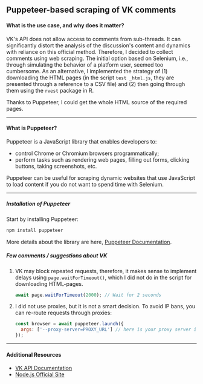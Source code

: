 ## Puppeteer-based scraping of VK comments

#### **What is the use case, and why does it matter?**

VK's API does not allow access to comments from sub-threads. It can significantly distort the analysis of the discussion's content and dynamics with reliance on this official method. Therefore, I decided to collect comments using web scraping. The initial option based on Selenium, i.e., through simulating the behavior of a platform user, seemed too cumbersome. As an alternative, I implemented the strategy of (1) downloading the HTML pages (in the script `test _html.js`, they are presented through a reference to a CSV file) and (2) then going through them using the `rvest` package in R.

Thanks to Puppeteer, I could get the whole HTML source of the required pages.

---

#### **What is Puppeteer?**

Puppeteer is a JavaScript library that enables developers to:
- control Chrome or Chromium browsers programmatically;
- perform tasks such as rendering web pages, filling out forms, clicking buttons, taking screenshots, etc.

Puppeteer can be useful for scraping dynamic websites that use JavaScript to load content if you do not want to spend time with Selenium.

---

##### **Installation of Puppeteer**

Start by installing Puppeteer:
```bash
npm install puppeteer
```
More details about the library are here, [Puppeteer Documentation](https://pptr.dev/).

##### **Few comments / suggestions about VK**

1. VK may block repeated requests, therefore, it makes sense to implement delays using `page.waitForTimeout()`, which I did not do in the script for downloading HTML-pages.

   ```javascript
   await page.waitForTimeout(2000); // Wait for 2 seconds
   ```

2. I did not use proxies, but it is not a smart decision. To avoid IP bans, you can re-route requests through proxies:
   ```javascript
   const browser = await puppeteer.launch({
     args: ['--proxy-server=PROXY_URL'] // here is your proxy server info
   });
   ```

---

#### **Additional Resources**

- [VK API Documentation](https://dev.vk.com/en)
- [Node.js Official Site](https://nodejs.org/) 

